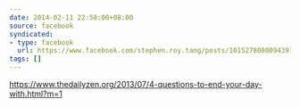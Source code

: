 ```yaml
---
date: 2014-02-11 22:58:00+08:00
source: facebook
syndicated:
- type: facebook
  url: https://www.facebook.com/stephen.roy.tang/posts/10152780800943912
tags: []
---
```


https://www.thedailyzen.org/2013/07/4-questions-to-end-your-day-with.html?m=1